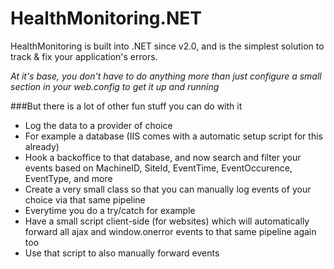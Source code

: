HealthMonitoring.NET
====================

HealthMonitoring is built into .NET since v2.0, and is the simplest solution to track & fix your application's errors.

*At it's base, you don't have to do anything more than just configure a small section in your web.config to get it up and running*

###But there is a lot of other fun stuff you can do with it
* Log the data to a provider of choice
 * For example a database (IIS comes with a automatic setup script for this already)
* Hook a backoffice to that database, and now search and filter your events based on MachineID, SiteId, EventTime, EventOccurence, EventType, and more
* Create a very small class so that you can manually log events of your choice via that same pipeline
 * Everytime you do a try/catch for example
* Have a small script client-side (for websites) which will automatically forward all ajax and window.onerror events to that same pipeline again too
 * Use that script to also manually forward events